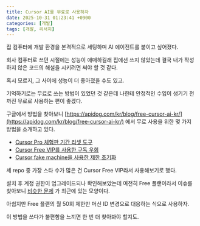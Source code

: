 ```yaml
---
title: Cursor AI를 무료로 사용하자
date: 2025-10-31 01:23:41 +0900
categories: [개발]
tags: [개발, 리서치]
---
```



집 컴퓨터에 개발 환경을 본격적으로 세팅하며 AI 에이전트를 붙이고 싶어졌다.

회사 컴퓨터로 쓰던 시절에는 성능이 애매하길래 집에선 쓰지 않았는데 결국 내가 작성하지 않은 코드의 해설을 시키려면 써야 할 것 같다.

혹시 모르지, 그 사이에 성능이 더 좋아졌을 수도 있고.

기억하기로는 무료로 쓰는 방법이 있었던 것 같은데 나한테 안정적인 수입이 생기기 전까진 무료로 사용하는 편이 좋겠다.

구글에서 방법을 찾아보니 [https://apidog.com/kr/blog/free-cursor-ai-kr/](https://apidog.com/kr/blog/free-cursor-ai-kr/) 에서 무료 사용을 위한 몇 가지 방법을 소개하고 있다.

- [Cursor Pro 체험판 기간 리셋 도구](https://github.com/yuaotian/go-cursor-help)
- [Cursor Free VIP를 사용한 구독 우회](https://github.com/yeongpin/cursor-free-vip)
- [Cursor fake machine을 사용한 제한 초기화](https://github.com/bestK/cursor-fake-machine)

세 repo 중 가장 스타 수가 많은 건 Cursor Free VIP라서 사용해보기로 했다.

설치 후 계정 권한이 업그레이드되나 확인해보았는데 여전히 Free 플랜이라서 이슈를 찾아보니 [비슷한 문제](https://github.com/yeongpin/cursor-free-vip/issues/1251) 가 최근에 있는 모양이다.

아쉽지만 Free 플랜의 월 50회 제한만 머신 ID 변경으로 대응하는 식으로 사용하자.

이 방법을 쓰다가 불편함을 느끼면 한 번 더 찾아봐야 할지도.

